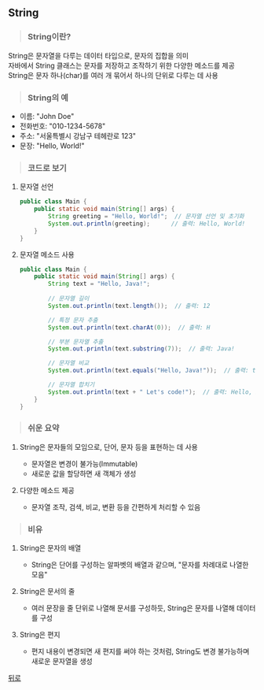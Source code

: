 ## String
> ### String이란?
String은 문자열을 다루는 데이터 타입으로, 문자의 집합을 의미</br>
자바에서 String 클래스는 문자를 저장하고 조작하기 위한 다양한 메소드를 제공</br>
String은 문자 하나(char)를 여러 개 묶어서 하나의 단위로 다루는 데 사용

> ### String의 예
- 이름: "John Doe"
- 전화번호: "010-1234-5678"
- 주소: "서울특별시 강남구 테헤란로 123"
- 문장: "Hello, World!"

> ### 코드로 보기
1. 문자열 선언
    ```java
    public class Main {
        public static void main(String[] args) {
            String greeting = "Hello, World!";  // 문자열 선언 및 초기화
            System.out.println(greeting);      // 출력: Hello, World!
        }
    }
    ```

2. 문자열 메소드 사용
    ```java
    public class Main {
        public static void main(String[] args) {
            String text = "Hello, Java!";
            
            // 문자열 길이
            System.out.println(text.length());  // 출력: 12

            // 특정 문자 추출
            System.out.println(text.charAt(0));  // 출력: H

            // 부분 문자열 추출
            System.out.println(text.substring(7));  // 출력: Java!

            // 문자열 비교
            System.out.println(text.equals("Hello, Java!"));  // 출력: true

            // 문자열 합치기
            System.out.println(text + " Let's code!");  // 출력: Hello, Java! Let's code!
        }
    }
    ```

> ### 쉬운 요약
1. String은 문자들의 모임으로, 단어, 문자 등을 표현하는 데 사용
    - 문자열은 변경이 불가능(Immutable)
    - 새로운 값을 할당하면 새 객체가 생성

2. 다양한 메소드 제공
    - 문자열 조작, 검색, 비교, 변환 등을 간편하게 처리할 수 있음

> ### 비유
1. String은 문자의 배열
    - String은 단어를 구성하는 알파벳의 배열과 같으며, "문자를 차례대로 나열한 모음"

2. String은 문서의 줄
    - 여러 문장을 줄 단위로 나열해 문서를 구성하듯, String은 문자를 나열해 데이터를 구성

3. String은 편지
    - 편지 내용이 변경되면 새 편지를 써야 하는 것처럼, String도 변경 불가능하며 새로운 문자열을 생성

[뒤로](../README.md#java-study-notes)